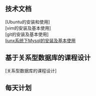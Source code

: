 ## 技术文档
[Ubuntu的安装和使用]  
[vim的安装及基本使用]  
[git的安装及基本使用]  
[liunx系统下Mysql的安装及基本使用](skill/mysql-doc.md)

## 基于关系型数据库的课程设计
[关系型数据库的课程设计]

## 每天计划
